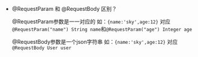 - @RequestParam 和 @RequestBody 区别？
    
    @RequestParam参数是一一对应的 
    如：`{name:'sky',age:12}` 对应
    `@RequestParam("name") String name`和`@RequestParam("age") Integer age`
    
    @RequestBody参数是一个json字符串
    如：`{name:'sky',age:12}` 对应`@RequestBody User user`
    
